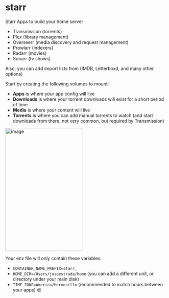 # starr
Starr Apps to build your home server

- Transmission (torrents)
- Plex (library management)
- Overseerr (media discovery and request management)
- Prowlarr (indexers)
- Radarr (movies)
- Sonarr (tv shows)

Also, you can add import lists from (IMDB, Letterboxd, and many other options)

Start by creating the following volumes to mount:

- **Apps** is where your app config will live
- **Downloads** is where your torrent downloads will exist for a short period of time
- **Media** is where your content will live
- **Torrents** is where you can add manual torrents to watch (and start downloads from there, not very common, but required by Transmission)

<img width="241" height="385" alt="image" src="https://github.com/user-attachments/assets/4966bdee-4b56-4e79-b0cf-d09a8b86f16d" />

Your env file will only contain these variables:

- `CONTAINER_NAME_PREFIX=starr_`
- `HOME_DIR=/Users/joseestrada/home` (you can add a different unit, or directory under your main disk)
- `TIME_ZONE=America/Hermosillo` (recommended to match hours between your apps) 😉
